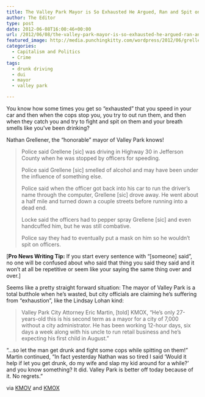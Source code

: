 ```yaml
---
title: The Valley Park Mayor is So Exhausted He Argued, Ran and Spit on the Police
author: The Editor
type: post
date: 2012-06-08T16:00:46+00:00
url: /2012/06/08/the-valley-park-mayor-is-so-exhausted-he-argued-ran-and-spit-on-the-police/
featured_image: http://media.punchingkitty.com/wordpress/2012/06/grellene_nathan.jpeg
categories:
  - Capitalism and Politics
  - Crime
tags:
  - drunk driving
  - dui
  - mayor
  - valley park

---
```

You know how some times you get so &#8220;exhausted&#8221; that you speed in your car and then when the cops stop you, you try to out run them, and then when they catch you and try to fight and spit on them and your breath smells like you&#8217;ve been drinking?

Nathan Grellener, the &#8220;honorable&#8221; mayor of Valley Park knows!

> Police said Grellene [sic] was driving in Highway 30 in Jefferson County when he was stopped by officers for speeding.
> 
> Police said Grellene [sic] smelled of alcohol and may have been under the influence of something else.
> 
> Police said when the officer got back into his car to run the driver’s name through the computer, Grellene [sic] drove away. He went about a half mile and turned down a couple streets before running into a dead end.
> 
> Locke said the officers had to pepper spray Grellene [sic] and even handcuffed him, but he was still combative.
> 
> Police say they had to eventually put a mask on him so he wouldn’t spit on officers.

[**Pro News Writing Tip:** If you start every sentence with &#8220;[someone] said&#8221;, no one will be confused about who said that thing you said they said and it won&#8217;t at all be repetitive or seem like your saying the same thing over and over.]

Seems like a pretty straight forward situation: The mayor of Valley Park is a total butthole when he&#8217;s wasted, but city officials are claiming he&#8217;s suffering from &#8220;exhaustion&#8221;, like the Lindsay Lohan kind:

> Valley Park City Attorney Eric Martin, [told] KMOX, “He’s only 27-years-old this is his second term as a mayor for a city of 7,000 without a city administrator. He has been working 12-hour days, six days a week along with his uncle to run retail business and he’s expecting his first child in August.”

&#8220;&#8230;so let the man get drunk and fight some cops while spitting on them!&#8221; Martin continued, &#8220;In fact yesterday Nathan was so tired I said &#8216;Would it help if let you get drunk, do my wife and slap my kid around for a while?&#8217; and you know something? It did. Valley Park is better off today because of it. No regrets.&#8221;

via <a href="http://www.kmov.com/news/local/Police-Valley-Park-mayor-combative-forced-to-wear-mask-after-getting-pulled-over-157935795.html" target="_blank">KMOV</a> and <a href="http://stlouis.cbslocal.com/2012/06/07/valley-park-mayor-reportedly-arrested-tuesday-suffering-from-exhaustion/" target="_blank">KMOX</a>